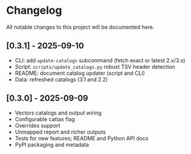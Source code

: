# Changelog

All notable changes to this project will be documented here.

## [0.3.1] - 2025-09-10
- CLI: add `update-catalogs` subcommand (fetch exact or latest 2.x/3.x)
- Script: `scripts/update_catalogs.py` robust TSV header detection
- README: document catalog updater (script and CLI)
- Data: refreshed catalogs (3.1 and 2.2)

## [0.3.0] - 2025-09-09
- Vectors catalogs and output wiring
- Configurable cattax flag
- Overrides support
- Unmapped report and richer outputs
- Tests for new features; README and Python API docs
- PyPI packaging and metadata

